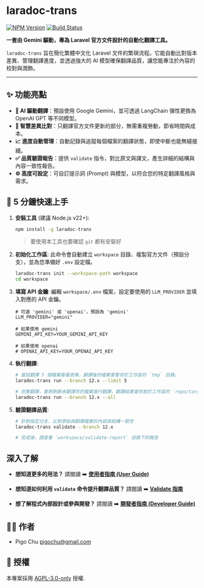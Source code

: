 # laradoc-trans

[![NPM Version](https://img.shields.io/npm/v/laradoc-trans.svg)](https://www.npmjs.com/package/laradoc-trans)
[![Build Status](https://img.shields.io/github/actions/workflow/status/laradoc-trans-lab/laradoc-trans/ci.yml?branch=main)](https://github.com/laradoc-trans-lab/laradoc-trans/actions)

**一套由 Gemini 驅動，專為 Laravel 官方文件設計的自動化翻譯工具。**

`laradoc-trans` 旨在簡化繁體中文化 Laravel 文件的繁瑣流程。它能自動比對版本差異、管理翻譯進度，並透過強大的 AI 模型確保翻譯品質，讓您能專注於內容的校對與潤飾。

---

## ✨ 功能亮點

- **🤖 AI 驅動翻譯**：預設使用 Google Gemini，並可透過 LangChain 彈性更換為 OpenAI GPT 等不同模型。
- **🔄 智慧差異比對**：只翻譯官方文件更新的部分，無需重複勞動，節省時間與成本。
- **📈 進度自動管理**：自動記錄與追蹤每個檔案的翻譯狀態，即使中斷也能無縫接續。
- **✅ 品質驗證報告**：提供 `validate` 指令，對比原文與譯文，產生詳細的結構與內容一致性報告。
- **⚙️ 高度可設定**：可自訂提示詞 (Prompt) 與模型，以符合您的特定翻譯風格與需求。

## 🚀 5 分鐘快速上手

1.  **安裝工具** (建議 Node.js v22+):
    ```bash
    npm install -g laradoc-trans
    ```
    > 要使用本工具也要確認 `git` 都有安裝好

2.  **初始化工作區**:
    此命令會自動建立 `workspace` 目錄、複製官方文件（預設分支），並為您準備好 `.env` 設定檔。
    ```bash
    laradoc-trans init --workspace-path workspace
    cd workspace
    ```

3.  **填寫 API 金鑰**: 
    編輯 `workspace/.env` 檔案，設定要使用的 `LLM_PROVIDER` 並填入對應的 API 金鑰。
    ```
    # 可選 'gemini' 或 'openai'，預設為 'gemini'
    LLM_PROVIDER="gemini"

    # 如果使用 gemini
    GEMINI_API_KEY=YOUR_GEMINI_API_KEY

    # 如果使用 openai
    # OPENAI_API_KEY=YOUR_OPENAI_API_KEY
    ```
4.  **執行翻譯**:
    ```bash
    # 嘗試翻譯 5 個檔案看看效果，翻譯後的檔案會暫存於工作區的 `tmp` 目錄。
    laradoc-trans run --branch 12.x --limit 5
    ```

    ```bash
    # 完整翻譯，會將剩餘未翻譯完的檔案進行翻譯，翻譯結果會存放於工作區的 `repo/target` 目錄。
    laradoc-trans run --branch 12.x --all
    ```

5.  **驗證翻譯品質**:
    ```bash
    # 針對指定分支，比對原始與翻譯檔案的內容與結構一致性
    laradoc-trans validate --branch 12.x

    # 完成後，請查看 `workspace/validate-report` 目錄下的報告
    ```

## 深入了解

- **想知道更多的用法？**
  請閱讀 ➡️ **[使用者指南 (User Guide)](./docs/USER_GUIDE.md)**

- **想知道如何利用 `validate` 命令提升翻譯品質？**
  請閱讀 ➡️ **[Validate 指南](./docs/VALIDATE_GUIDE.md)**

- **想了解程式內部設計或參與開發？**
  請閱讀 ➡️ **[開發者指南 (Developer Guide)](./docs/DEVELOPER_GUIDE.md)**

## 👨‍💻 作者

- Pigo Chu <pigochu@gmail.com>

## 📄 授權

本專案採用 [AGPL-3.0-only](LICENSE) 授權.
